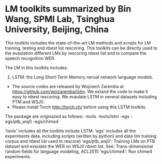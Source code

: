 # LM toolkits summarized by Bin Wang, SPMI Lab, Tsinghua University, Beijing, China
 
This toolkits includes the state-of-the-art LM methods and scripts for LM training, testing and nbest list rescoring.
This toolkits can be directly used to the evaulation different LMs by rescoring nbest list and to compare the speech recognition WER.
 
The LM in this toolkits includes:
1. LSTM: the Long Short-Term Memory nerual network language models. 
  * The source codes are released by Wojciech Zaremba at https://github.com/wojzaremba/lstm. We extand the code to make it easy to nbest rescoring. We evaulate LSTM in several datasets including PTM and WSJ0. 
  * Please install Torch http://torch.ch/ before using this LSTM toolkits.

The package are originazed as follows:
-tools
-tools/lstm
-egs
-egs/ptb_wsj0
-egs/chime4

'tools' includes all the toolkits include LSTM. 
'egs' includes all the experiments data, including scripts (written by python) and data (lm training corpus and nbest list used to rescore)
'egs/ptb_wsj0': Training LMs on PTB dataset and evaulate the WER on WSJ0 nbest list. See: Trans-dimensional random fields for language modeling, ACL2015
'egs/chime4': Run chime4 experiments. 
